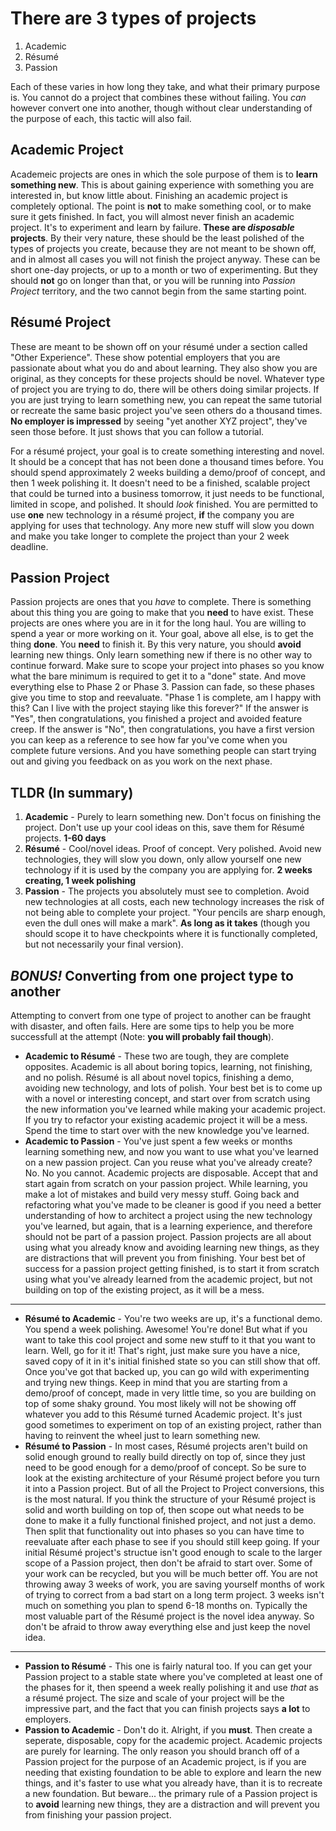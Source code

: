 # There are 3 types of projects

1. Academic
1. Résumé
1. Passion

Each of these varies in how long they take, and what their primary purpose is. You cannot do a project that combines these without failing. You *can* however convert one into another, though without clear understanding of the purpose of each, this tactic will also fail.



## Academic Project

Academeic projects are ones in which the sole purpose of them is to **learn something new**. This is about gaining experience with something you are interested in, but know little about. Finishing an academic project is completely optional. The point is **not** to make something cool, or to make sure it gets finished. In fact, you will almost never finish an academic project. It's to experiment and learn by failure. **These are *disposable* projects**. By their very nature, these should be the least polished of the types of projects you create, because they are not meant to be shown off, and in almost all cases you will not finish the project anyway. These can be short one-day projects, or up to a month or two of experimenting. But they should **not** go on longer than that, or you will be running into *Passion Project* territory, and the two cannot begin from the same starting point.


## Résumé Project

These are meant to be shown off on your résumé under a section called "Other Experience". These show potential employers that you are passionate about what you do and about learning. They also show you are original, as they concepts for these projects should be novel. Whatever type of project you are trying to do, there will be others doing similar projects. If you are just trying to learn something new, you can repeat the same tutorial or recreate the same basic project you've seen others do a thousand times. **No employer is impressed** by seeing "yet another XYZ project", they've seen those before. It just shows that you can follow a tutorial.

For a résumé project, your goal is to create something interesting and novel. It should be a concept that has not been done a thousand times before. You should spend approximately 2 weeks building a demo/proof of concept, and then 1 week polishing it. It doesn't need to be a finished, scalable project that could be turned into a business tomorrow, it just needs to be functional, limited in scope, and polished. It should *look* finished. You are permitted to use **one** new technology in a résumé project, **if** the company you are applying for uses that technology. Any more new stuff will slow you down and make you take longer to complete the project than your 2 week deadline.


## Passion Project

Passion projects are ones that you *have* to complete. There is something about this thing you are going to make that you **need** to have exist. These projects are ones where you are in it for the long haul. You are willing to spend a year or more working on it. Your goal, above all else, is to get the thing **done**. You **need** to finish it. By this very nature, you should **avoid** learning new things. Only learn something new if there is no other way to continue forward. Make sure to scope your project into phases so you know what the bare minimum is required to get it to a "done" state. And move everything else to Phase 2 or Phase 3. Passion can fade, so these phases give you time to stop and reevaluate. "Phase 1 is complete, am I happy with this? Can I live with the project staying like this forever?" If the answer is "Yes", then congratulations, you finished a project and avoided feature creep. If the answer is "No", then congratulations, you have a first version you can keep as a reference to see how far you've come when you complete future versions. And you have something people can start trying out and giving you feedback on as you work on the next phase.



## TLDR (In summary)

1. **Academic** - Purely to learn something new. Don't focus on finishing the project. Don't use up your cool ideas on this, save them for Résumé projects. **1-60 days**
1. **Résumé** - Cool/novel ideas. Proof of concept. Very polished. Avoid new technologies, they will slow you down, only allow yourself one new technology if it is used by the company you are applying for. **2 weeks creating, 1 week polishing**
1. **Passion** - The projects you absolutely must see to completion. Avoid new technologies at all costs, each new technology increases the risk of not being able to complete your project. "Your pencils are sharp enough, even the dull ones will make a mark". **As long as it takes** (though you should scope it to have checkpoints where it is functionally completed, but not necessarily your final version).



## ***BONUS!*** Converting from one project type to another

Attempting to convert from one type of project to another can be fraught with disaster, and often fails. Here are some tips to help you be more successfull at the attempt (Note: **you will probably fail though**).

* **Academic to Résumé** - These two are tough, they are complete opposites. Academic is all about boring topics, learning, not finishing, and no polish. Résumé is all about novel topics, finishing a demo, avoiding new technology, and lots of polish. Your best bet is to come up with a novel or interesting concept, and start over from scratch using the new information you've learned while making your academic project. If you try to refactor your existing academic project it will be a mess. Spend the time to start over with the new knowledge you've learned.
* **Academic to Passion** - You've just spent a few weeks or months learning something new, and now you want to use what you've learned on a new passion project. Can you reuse what you've already create? No. No you cannot. Academic projects are disposable. Accept that and start again from scratch on your passion project. While learning, you make a lot of mistakes and build very messy stuff. Going back and refactoring what you've made to be cleaner is good if you need a better understanding of how to architect a project using the new technology you've learned, but again, that is a learning experience, and therefore should not be part of a passion project. Passion projects are all about using what you already know and avoiding learning new things, as they are distractions that will prevent you from finishing. Your best bet of success for a passion project getting finished, is to start it from scratch using what you've already learned from the academic project, but not building on top of the existing project, as it will be a mess.

* * *

* **Résumé to Academic** - You're two weeks are up, it's a functional demo. You spend a week polishing. Awesome! You're done! But what if you want to take this cool project and some new stuff to it that you want to learn. Well, go for it it! That's right, just make sure you have a nice, saved copy of it in it's initial finished state so you can still show that off. Once you've got that backed up, you can go wild with experimenting and trying new things. Keep in mind that you are starting from a demo/proof of concept, made in very little time, so you are building on top of some shaky ground. You most likely will not be showing off whatever you add to this Résumé turned Academic project. It's just good sometimes to experiment on top of an existing project, rather than having to reinvent the wheel just to learn something new.
* **Résumé to Passion** - In most cases, Résumé projects aren't build on solid enough ground to really build directly on top of, since they just need to be good enough for a demo/proof of concept. So be sure to look at the existing architecture of your Résumé project before you turn it into a Passion project. But of all the Project to Project conversions, this is the most natural. If you think the structure of your Résumé project is solid and worth building on top of, then scope out what needs to be done to make it a fully functional finished project, and not just a demo. Then split that functionality out into phases so you can have time to reevaluate after each phase to see if you should still keep going. If your initial Résumé project's structue isn't good enough to scale to the larger scope of a Passion project, then don't be afraid to start over. Some of your work can be recycled, but you will be much better off. You are not throwing away 3 weeks of work, you are saving yourself months of work of trying to correct from a bad start on a long term project. 3 weeks isn't much on something you plan to spend 6-18 months on. Typically the most valuable part of the Résumé project is the novel idea anyway. So don't be afraid to throw away everything else and just keep the novel idea.

* * *

* **Passion to Résumé** - This one is fairly natural too. If you can get your Passion project to a stable state where you've completed at least one of the phases for it, then speend a week really polishing it and use *that* as a résumé project. The size and scale of your project will be the impressive part, and the fact that you can finish projects says **a lot** to employers.
* **Passion to Academic** - Don't do it. Alright, if you **must**. Then create a seperate, disposable, copy for the academic project. Academic projects are purely for learning. The only reason you should branch off of a Passion project for the purpose of an Academic project, is if you are needing that existing foundation to be able to explore and learn the new things, and it's faster to use what you already have, than it is to recreate a new foundation. But beware... the primary rule of a Passion project is to **avoid** learning new things, they are a distraction and will prevent you from finishing your passion project.
